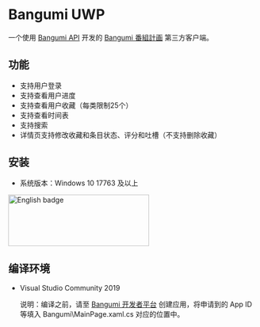 ﻿# Bangumi UWP

一个使用 [Bangumi API](https://github.com/bangumi/api) 开发的 [Bangumi 番組計画](https://bgm.tv) 第三方客户端。

## 功能

- 支持用户登录
- 支持查看用户进度
- 支持查看用户收藏（每类限制25个）
- 支持查看时间表
- 支持搜索
- 详情页支持修改收藏和条目状态、评分和吐槽（不支持删除收藏）

## 安装

- 系统版本：Windows 10 17763 及以上

[<img src='https://assets.windowsphone.com/85864462-9c82-451e-9355-a3d5f874397a/English_get-it-from-MS_InvariantCulture_Default.png' alt='English badge' width=284 height=104/>](https://www.microsoft.com/store/apps/9PLKXLTWSVXR)

## 编译环境

- Visual Studio Community 2019

    说明：编译之前，请至 [Bangumi 开发者平台](https://bgm.tv/dev/app) 创建应用，将申请到的 App ID 等填入 Bangumi\MainPage.xaml.cs 对应的位置中。
